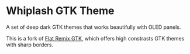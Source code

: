 Whiplash GTK Theme
===============================

A set of deep dark GTK themes that works beautifully with OLED panels.

This is a fork of [Flat Remix GTK](https://drasite.com/flat-remix-gtk), which offers high constrasts GTK themes with sharp borders.
